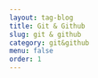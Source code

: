 ```yaml
---
layout: tag-blog
title: Git & Github
slug: git & github
category: git&github
menu: false
order: 1
---
```

